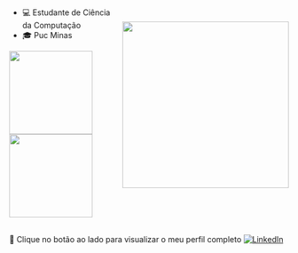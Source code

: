 <img style="margin-top: 40px;" align="right" width="300px" src="https://giphy.com/gifs/trippy-abstract-pi-slices-RgzryV9nRCMHPVVXPV">

- 💻 Estudante de Ciência da Computação
- :mortar_board: Puc Minas

<div align="left">
<img height="150em" src="https://github-readme-stats.vercel.app/api/top-langs/?username=Lucascluz&exclude_repo=KNN-Image-Classification&show_icons=true&hide_border=true&layout=compact&langs_count=8&theme=tokyonight"/>	
<img height="150em" src="https://github-readme-stats.vercel.app/api?username=Lucascluz&show_icons=true&hide_border=true&count_private=true&include_all_commits=true&theme=tokyonight" />
</div><br>	

🔗 Clique no botão ao lado para visualizar o meu perfil completo <a href="https://www.linkedin.com/in/lucascluz/"><img src="https://img.shields.io/badge/LinkedIn-%230077B5.svg?&style=flat-square&logo=linkedin&logoColor=white" alt="LinkedIn"> </a>
